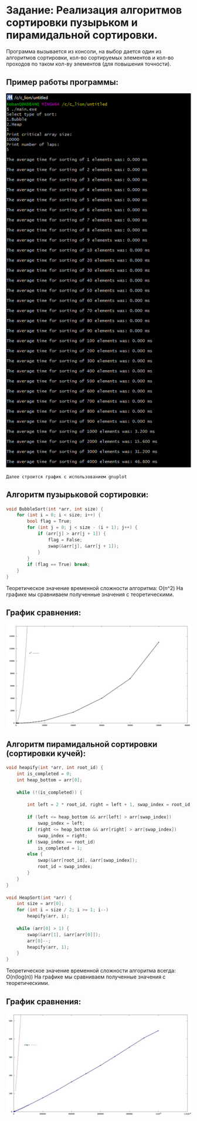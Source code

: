 # Задание: Реализация алгоритмов сортировки пузырьком и пирамидальной сортировки.

Программа вызывается из консоли, на выбор дается один из алгоритмов сортировки, кол-во сортируемых элементов и кол-во проходов по таком кол-ву элементов (для повышения точности).
## Пример работы программы: 

![Alt-текст](https://github.com/Kobanoss/bubble-heap_sort/blob/main/term.png)

    Далее строится график с использованием gnuplot



## Алгоритм пузырьковой сортировки:

``` C
void BubbleSort(int *arr, int size) {
    for (int i = 0; i < size; i++) {
        bool flag = True;
        for (int j = 0; j < size - (i + 1); j++) {
            if (arr[j] > arr[j + 1]) {
                flag = False;
                swap(&arr[j], &arr[j + 1]);
            }
        }
        if (flag == True) break;
    }
}
```
Теоретическое значение временной сложности алгоритма: O(n^2)
На графике мы сравниваем полученные значения с теоретическими.
## График сравнения:
![Alt-текст](https://github.com/Kobanoss/bubble-heap_sort/blob/main/bubble.png)



## Алгоритм пирамидальной сортировки (сортировки кучей):

``` C
void heapify(int *arr, int root_id) {
    int is_completed = 0;
    int heap_bottom = arr[0];

    while (!(is_completed)) {

        int left = 2 * root_id, right = left + 1, swap_index = root_id;

        if (left <= heap_bottom && arr[left] > arr[swap_index])
            swap_index = left;
        if (right <= heap_bottom && arr[right] > arr[swap_index])
            swap_index = right;
        if (swap_index == root_id)
            is_completed = 1;
        else {
            swap(&arr[root_id], &arr[swap_index]);
            root_id = swap_index;
        }
    }
}

void HeapSort(int *arr) {
    int size = arr[0];
    for (int i = size / 2; i >= 1; i--)
        heapify(arr, i);

    while (arr[0] > 1) {
        swap(&arr[1], &arr[arr[0]]);
        arr[0]--;
        heapify(arr, 1);
    }
}
```
Теоретическое значение временной сложности алгоритма всегда: O(n(log(n))
На графике мы сравниваем полученные значения с теоретическими.
## График сравнения:
![Alt-текст](https://github.com/Kobanoss/bubble-heap_sort/blob/main/heap.png)

    
